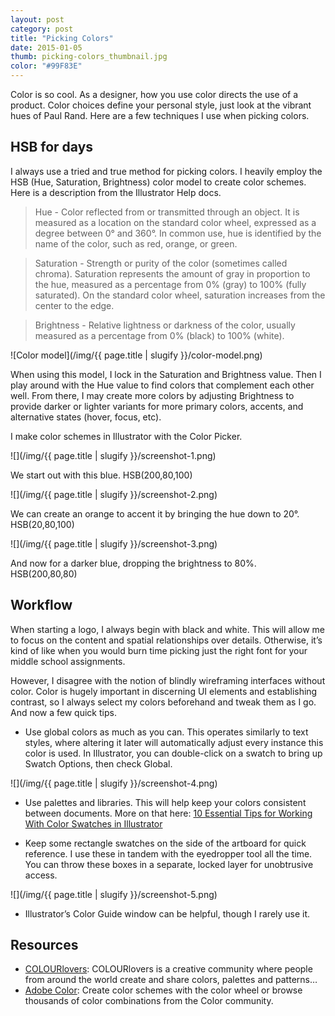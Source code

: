 ```yaml
---
layout: post
category: post
title: "Picking Colors"
date: 2015-01-05
thumb: picking-colors_thumbnail.jpg
color: "#99F83E"
---
```


Color is so cool. As a designer, how you use color directs the use of a product. Color choices define your personal style, just look at the vibrant hues of Paul Rand. Here are a few techniques I use when picking colors.

## HSB for days

I always use a tried and true method for picking colors. I heavily employ the HSB (Hue, Saturation, Brightness) color model to create color schemes. Here is a description from the Illustrator Help docs.

> Hue - Color reflected from or transmitted through an object. It is measured as a location on the standard color wheel, expressed as a degree between 0° and 360°. In common use, hue is identified by the name of the color, such as red, orange, or green.

> Saturation - Strength or purity of the color (sometimes called chroma). Saturation represents the amount of gray in proportion to the hue, measured as a percentage from 0% (gray) to 100% (fully saturated). On the standard color wheel, saturation increases from the center to the edge.

> Brightness - Relative lightness or darkness of the color, usually measured as a percentage from 0% (black) to 100% (white).

![Color model](/img/{{ page.title | slugify }}/color-model.png)

When using this model, I lock in the Saturation and Brightness value. Then I play around with the Hue value to find colors that complement each other well. From there, I may create more colors by adjusting Brightness to provide darker or lighter variants for more primary colors, accents, and alternative states (hover, focus, etc).

I make color schemes in Illustrator with the Color Picker.

![](/img/{{ page.title | slugify }}/screenshot-1.png)

We start out with this blue. HSB(200,80,100)

![](/img/{{ page.title | slugify }}/screenshot-2.png)

We can create an orange to accent it by bringing the hue down to 20°. HSB(20,80,100)

![](/img/{{ page.title | slugify }}/screenshot-3.png)

And now for a darker blue, dropping the brightness to 80%. HSB(200,80,80)

## Workflow

When starting a logo, I always begin with black and white. This will allow me to focus on the content and spatial relationships over details. Otherwise, it’s kind of like when you would burn time picking just the right font for your middle school assignments.

However, I disagree with the notion of blindly wireframing interfaces without color. Color is hugely important in discerning UI elements and establishing contrast, so I always select my colors beforehand and tweak them as I go.
And now a few quick tips.

- Use global colors as much as you can. This operates similarly to text styles, where altering it later will automatically adjust every instance this color is used. In Illustrator, you can double-click on a swatch to bring up Swatch Options, then check Global.

![](/img/{{ page.title | slugify }}/screenshot-4.png)

- Use palettes and libraries. This will help keep your colors consistent between documents. More on that here: [10 Essential Tips for Working With Color Swatches in Illustrator](https://creativepro.com/10-essential-tips-for-working-with-color-swatches-illustrator/)

- Keep some rectangle swatches on the side of the artboard for quick reference. I use these in tandem with the eyedropper tool all the time. You can throw these boxes in a separate, locked layer for unobtrusive access.

![](/img/{{ page.title | slugify }}/screenshot-5.png)

- Illustrator’s Color Guide window can be helpful, though I rarely use it.

## Resources

- [COLOURlovers](https://www.colourlovers.com): COLOURlovers is a creative community where people from around the world create and share colors, palettes and patterns…
- [Adobe Color](https://color.adobe.com): Create color schemes with the color wheel or browse thousands of color combinations from the Color community.
